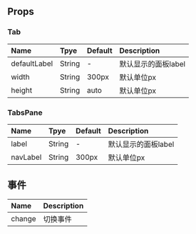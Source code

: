 ## Props

### Tab

| Name  |    Tpye  | Default  | Description |
| :-----| :--------| :------- | :--- |
| defaultLabel |   String |  -  | 默认显示的面板label |
| width | String | 300px  | 默认单位px |
| height | String | auto | 默认单位px |

### TabsPane

| Name  |    Tpye  | Default  | Description |
| :-----| :--------| :------- | :--- |
| label |   String |  -  | 默认显示的面板label |
| navLabel | String | 300px  | 默认单位px |

## 事件

| Name  | Description |
| :-----| :--- |
| change | 切换事件 |

